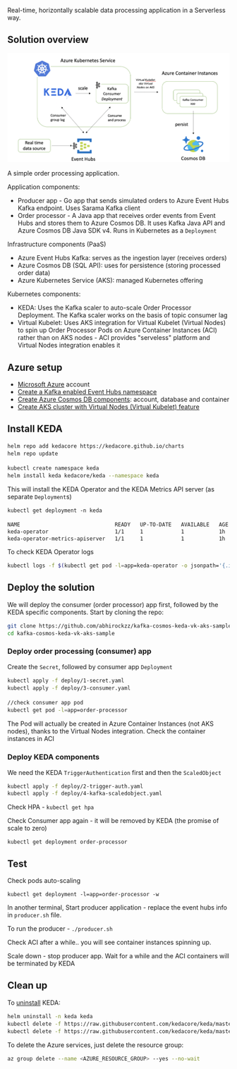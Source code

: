 Real-time, horizontally scalable data processing application in a Serverless way.

## Solution overview

![](arch.PNG)

A simple order processing application.

Application components:

- Producer app - Go app that sends simulated orders to Azure Event Hubs Kafka endpoint. Uses Sarama Kafka client
- Order processor - A Java app that receives order events from Event Hubs and stores them to Azure Cosmos DB. It uses Kafka Java API and Azure Cosmos DB Java SDK v4. Runs in Kubernetes as a `Deployment`

Infrastructure components (PaaS)

- Azure Event Hubs Kafka: serves as the ingestion layer (receives orders)
- Azure Cosmos DB (SQL API): uses for persistence (storing processed order data)
- Azure Kubernetes Service (AKS): managed Kubernetes offering

Kubernetes components:

- KEDA: Uses the Kafka scaler to auto-scale Order Processor Deployment. The Kafka scaler works on the basis of topic consumer lag
- Virtual Kubelet: Uses AKS integration for Virtual Kubelet (Virtual Nodes) to spin up Order Processor Pods on Azure Container Instances (ACI) rather than on AKS nodes - ACI provides "serveless" platform and Virtual Nodes integration enables it

## Azure setup

- [Microsoft Azure](https://azure.microsoft.com/free/?WT.mc_id=github-kafkacosmoskedavkakssample-abhishgu) account
- [Create a Kafka enabled Event Hubs namespace](https://docs.microsoft.com/azure/event-hubs/event-hubs-quickstart-kafka-enabled-event-hubs?WT.mc_id=github-kafkacosmoskedavkakssample-abhishgu#create-a-kafka-enabled-event-hubs-namespace)
- [Create Azure Cosmos DB components](https://docs.microsoft.com/azure/cosmos-db/create-cosmosdb-resources-portal?WT.mc_id=github-kafkacosmoskedavkakssample-abhishgu): account, database and container
- [Create AKS cluster with Virtual Nodes (Virtual Kubelet) feature](https://docs.microsoft.com/azure/aks/virtual-nodes-portal?WT.mc_id=github-kafkacosmoskedavkakssample-abhishgu)

## Install KEDA

```bash
helm repo add kedacore https://kedacore.github.io/charts
helm repo update

kubectl create namespace keda
helm install keda kedacore/keda --namespace keda
```

This will install the KEDA Operator and the KEDA Metrics API server (as separate `Deployment`s)

```
kubectl get deployment -n keda

NAME                              READY   UP-TO-DATE   AVAILABLE   AGE
keda-operator                     1/1     1            1           1h
keda-operator-metrics-apiserver   1/1     1            1           1h
```

To check KEDA Operator logs

```bash
kubectl logs -f $(kubectl get pod -l=app=keda-operator -o jsonpath='{.items[0].metadata.name}' -n keda) -n keda
```

## Deploy the solution

We will deploy the consumer (order processor) app first, followed by the KEDA specific components. Start by cloning the repo:

```bash
git clone https://github.com/abhirockzz/kafka-cosmos-keda-vk-aks-sample
cd kafka-cosmos-keda-vk-aks-sample
```

### Deploy order processing (consumer) app

Create the `Secret`, followed by consumer app `Deployment`


```bash
kubectl apply -f deploy/1-secret.yaml
kubectl apply -f deploy/3-consumer.yaml

//check consumer app pod
kubectl get pod -l=app=order-processor
```

The Pod will actually be created in Azure Container Instances (not AKS nodes), thanks to the Virtual Nodes integration. Check the container instances in ACI

### Deploy KEDA components

We need the KEDA `TriggerAuthentication` first and then the `ScaledObject`

```bash
kubectl apply -f deploy/2-trigger-auth.yaml
kubectl apply -f deploy/4-kafka-scaledobject.yaml
```

Check HPA - `kubectl get hpa`

Check Consumer app again - it will be removed by KEDA (the promise of scale to zero)

```
kubectl get deployment order-processor
```

## Test

Check pods auto-scaling

```
kubectl get deployment -l=app=order-processor -w
```

In another terminal, Start producer application - replace the event hubs info in `producer.sh` file.

To run the producer - `./producer.sh`

Check ACI after a while.. you will see container instances spinning up.

Scale down - stop producer app. Wait for a while and the ACI containers will be terminated by KEDA

## Clean up

To [uninstall](https://keda.sh/docs/deploy/#uninstalling-keda) KEDA:

```bash
helm uninstall -n keda keda
kubectl delete -f https://raw.githubusercontent.com/kedacore/keda/master/deploy/crds/keda.k8s.io_scaledobjects_crd.yaml
kubectl delete -f https://raw.githubusercontent.com/kedacore/keda/master/deploy/crds/keda.k8s.io_triggerauthentications_crd.yaml
```

To delete the Azure services, just delete the resource group:

```bash
az group delete --name <AZURE_RESOURCE_GROUP> --yes --no-wait
```